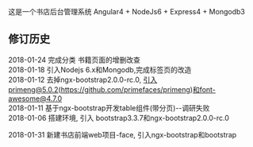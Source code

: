 这是一个书店后台管理系统
Angular4 + NodeJs6 + Express4 + Mongodb3


## 修订历史
2018-01-24 完成分类 书籍页面的增删改查<br/>
2018-01-18 引入Nodejs 6.x和Mongodb,完成标签页的改造<br/>
2018-01-12 去掉ngx-bootstrap2.0.0-rc.0, 引入primeng@5.0.2(https://github.com/primefaces/primeng)和font-awesome@4.7.0<br/>
2018-01-11 基于ngx-bootstrap开发table组件(带分页)--调研失败<br/>
2018-01-06 搭建环境, 引入 bootstrap3.3.7和ngx-bootstrap2.0.0-rc.0<br/>

2018-01-31 新建书店前端web项目-face, 引入ngx-bootstrap和bootstrap<br/>
